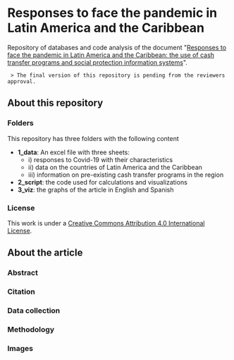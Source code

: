# Responses to face the pandemic in Latin America and the Caribbean

Repository of databases and code analysis of the document "[Responses to face the pandemic in Latin America and the Caribbean: the use of cash transfer programs and social protection information systems](http://twitter.com/)".

	 > The final version of this repository is pending from the reviewers approval.

## About this repository

### Folders
This repository has three folders with the following content

- **1_data**: An excel file with three sheets:
	- i) responses to Covid-19 with their characteristics
	- ii) data on the countries of Latin America and the Caribbean
	- iii) information on pre-existing cash transfer programs in the region
- **2_script**: the code used for calculations and visualizations
- **3_viz**: the graphs of the article in English and Spanish

### License
This work is under a [Creative Commons Attribution 4.0 International License](https://creativecommons.org/licenses/by/4.0/).

## About the article

### Abstract

### Citation

### Data collection

### Methodology

### Images
